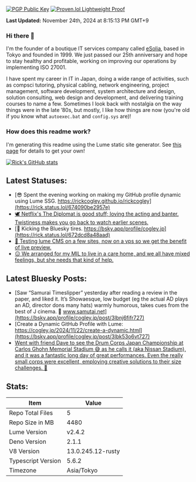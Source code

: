 [![PGP Public Key](https://img.shields.io/badge/PGP-Public_Key-orange?style=flat-square&logo=monkey%20tie)](https://cogley.jp/pgp) [![Proven.lol Lightweight Proof](https://img.shields.io/badge/Proven.lol-Lightweight_Proof-green?style=flat-square&logo=cachet)](https://proven.lol/6265e6)  
  
**Last Updated:** November 24th, 2024 at 8:15:13 PM GMT+9  


### Hi there 👋

I'm the founder of a boutique IT services company called [eSolia](https://esolia.com), based in Tokyo and founded in 1999. We just passed our 25th anniversary and hope to stay healthy and profitable, working on improving our operations by implementing ISO 27001.  

I have spent my career in IT in Japan, doing a wide range of activities, such as compsci tutoring, physical cabling, network engineering, project management, software development, system architecture and design, solution consulting, web design and development, and delivering training courses to name a few. Sometimes I look back with nostalgia on the way things were in the late ’80s, but mostly, I like how things are now (you're old if you know what `autoexec.bat` and `config.sys` are)! 

### How does this readme work? 

I'm generating this readme using the Lume static site generator. See [this page](https://rickcogley.github.io/rickcogley/) for details to get your own! 

[![Rick's GitHub stats](https://github-readme-stats.vercel.app/api?username=rickcogley&show_icons=true&theme=transparent)](https://github.com/anuraghazra/github-readme-stats)

## Latest Statuses:
* [😎 Spent the evening working on making my GitHub profile dynamic using Lume SSG. https://rickcogley.github.io/rickcogley](https://rick.status.lol/674090be2957e)
* [🕊️ Netflix&#039;s The Diplomat is good stuff; loving the acting and banter. Twistiness makes you go back to watch earlier scenes.](https://rick.status.lol/673b15ef5661b)
* [👐 Kicking the Bluesky tires. https://bsky.app/profile/cogley.jp](https://rick.status.lol/672dcd8a48aad)
* [🚀 Testing lume CMS on a few sites, now on a vps so we get the benefit of live preview.](https://rick.status.lol/672ca9ac68461)
* [😑 We arranged for my MIL to live in a care home, and we all have mixed feelings, but she needs that kind of help.](https://rick.status.lol/672b4f07ca0b2)


## Latest Bluesky Posts:
* [Saw “Samurai Timeslipper” yesterday after reading a review in the paper, and liked it. It’s Showaesque, low budget (eg the actual AD plays an AD, director dons many hats) warmly humorous, takes cues from the best of J cinema. 🥰 www.samutai.net](https://bsky.app/profile/cogley.jp/post/3lbnj6fifr727)
* [Create a Dynamic GitHub Profile with Lume: https://cogley.jp/2024/11/22/create-a-dynamic.html](https://bsky.app/profile/cogley.jp/post/3lbk53o6vt727)
* [Went with friend Dave to see the Drum Corps Japan Championship at Carlos Ghohn Memorial Stadium 😅 as he calls it (aka Nissan Stadium), and it was a fantastic long day of great performances. Even the really small corps were excellent, employing creative solutions to their size challenges. 🎼](https://bsky.app/profile/cogley.jp/post/3lb6tz2jm3k2w)


## Stats:

| Item | Value |
| --- | --- |
| Repo Total Files | 5 |
| Repo Size in MB | 4480 |
| Lume Version | v2.4.2 |
| Deno Version | 2.1.1 |
| V8 Version | 13.0.245.12-rusty |
| Typescript Version | 5.6.2 |
| Timezone | Asia/Tokyo |

